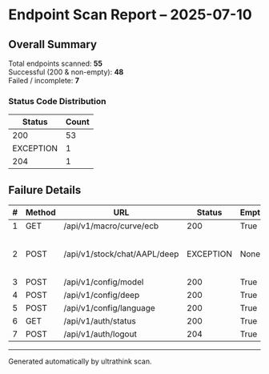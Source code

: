 # Endpoint Scan Report – 2025-07-10

## Overall Summary
Total endpoints scanned: **55**  
Successful (200 & non-empty): **48**  
Failed / incomplete: **7**

### Status Code Distribution
| Status | Count |
|--------|-------|
| 200 | 53 |
| EXCEPTION | 1 |
| 204 | 1 |

## Failure Details
| # | Method | URL | Status | Empty | Notes |
|---|---|---|---|---|---|
| 1 | GET | /api/v1/macro/curve/ecb | 200 | True |  |
| 2 | POST | /api/v1/stock/chat/AAPL/deep | EXCEPTION | None | unhandled errors in a TaskGroup (1 sub-e |
| 3 | POST | /api/v1/config/model | 200 | True |  |
| 4 | POST | /api/v1/config/deep | 200 | True |  |
| 5 | POST | /api/v1/config/language | 200 | True |  |
| 6 | GET | /api/v1/auth/status | 200 | True |  |
| 7 | POST | /api/v1/auth/logout | 204 | True |  |

---
Generated automatically by ultrathink scan.
